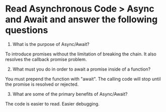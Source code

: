 # Read Asynchronous Code > Async and Await and answer the following questions
1. What is the purpose of Async/Await?

 To introduce promises without the limitation of breaking the chain. It also resolves the callback promise problem.

2. What must you do in order to await a promise inside of a function?

You must prepend the function with "await". The calling code will stop until the promise is resolved or rejected.

3. What are some of the primary benefits of Async/Await?

The code is easier to read. 
Easier debugging.


